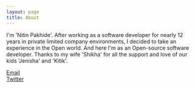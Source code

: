 ```yaml
---
layout: page
title: About
---
```


<p class="message">
  I'm 'Nitin Pakhide'. After working as a software developer for nearly 12 years in private limited company environments, I decided to take an experience in the Open world. And here I'm as an Open-source software developer.
  Thanks to my wife 'Shikha' for all the support and love of our kids 'Jenisha' and 'Kitik'.
</p>

[Email](mailto:nishjeki@gmail.com) <br/>
[Twitter](https://twitter.com/nishjeki)
